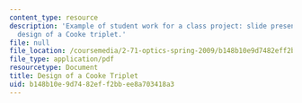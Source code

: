 ```yaml
---
content_type: resource
description: 'Example of student work for a class project: slide presentation on the
  design of a Cooke triplet.'
file: null
file_location: /coursemedia/2-71-optics-spring-2009/b148b10e9d7482eff2bbee8a703418a3_MIT2_71S09_sw06.pdf
file_type: application/pdf
resourcetype: Document
title: Design of a Cooke Triplet
uid: b148b10e-9d74-82ef-f2bb-ee8a703418a3
---
```

